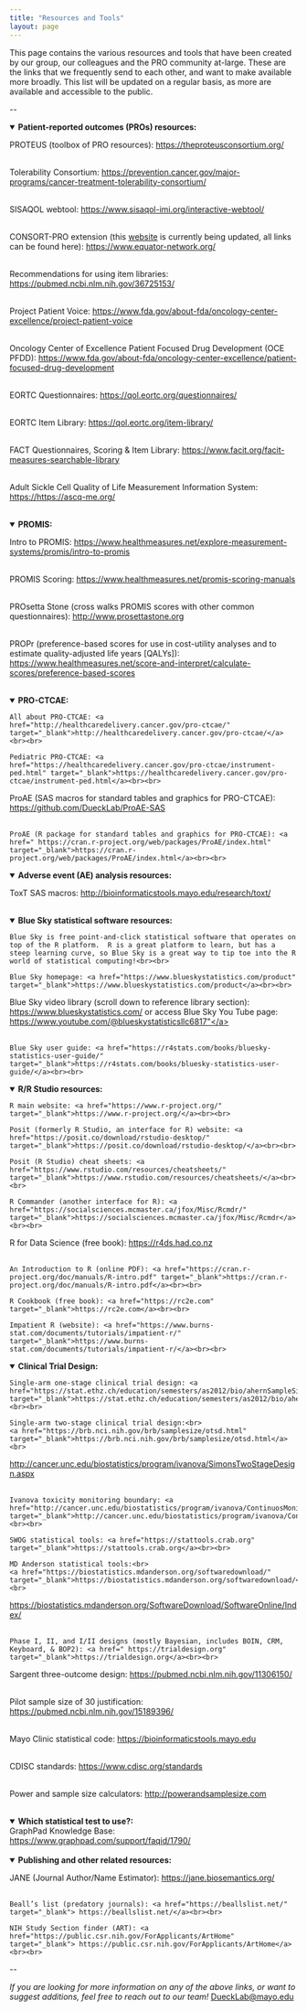 ```yaml
---
title: "Resources and Tools"
layout: page
---
```

  
This page contains the various resources and tools that have been created by our group, our colleagues and the PRO community at-large. These are the links that we frequently send to each other, and want to make available more broadly. This list will be updated on a regular basis, as more are available and accessible to the public.

--
<details open>
  <summary><b>Patient-reported outcomes (PROs) resources:</b></summary>
  
  PROTEUS (toolbox of PRO resources): <a href="https://theproteusconsortium.org/" target="_blank">https://theproteusconsortium.org/</a><br><br>
    
 Tolerability Consortium: <a href="https://prevention.cancer.gov/major-programs/cancer-treatment-tolerability-consortium" target="_blank">https://prevention.cancer.gov/major-programs/cancer-treatment-tolerability-consortium/</a><br><br> 
 
SISAQOL webtool: <a href="https://www.sisaqol-imi.org/interactive-webtool/" target="_blank">https://www.sisaqol-imi.org/interactive-webtool/</a><br><br>
  
CONSORT-PRO extension (this <a href="http://www.consort-statement.org/extensions/overview/consort-pro">website</a> is currently being updated, all links can be found here): <a href="https://www.equator-network.org/" target="_blank">https://www.equator-network.org/</a><br><br>

Recommendations for using item libraries: <a href="https://pubmed.ncbi.nlm.nih.gov/36725153/" target="_blank">https://pubmed.ncbi.nlm.nih.gov/36725153/</a><br><br>

 Project Patient Voice: <a href="https://www.fda.gov/about-fda/oncology-center-excellence/project-patient-voice" target="_blank">https://www.fda.gov/about-fda/oncology-center-excellence/project-patient-voice</a><br><br>

 Oncology Center of Excellence Patient Focused Drug Development (OCE PFDD): <a href="https://www.fda.gov/about-fda/oncology-center-excellence/patient-focused-drug-development" target="_blank">https://www.fda.gov/about-fda/oncology-center-excellence/patient-focused-drug-development</a><br><br>
 
  EORTC Questionnaires: <a href="https://qol.eortc.org/questionnaires/" target="_blank">https://qol.eortc.org/questionnaires/</a><br><br>

   EORTC Item Library: <a href="https://qol.eortc.org/item-library/" target="_blank">https://qol.eortc.org/item-library/</a><br><br>

  FACT Questionnaires, Scoring & Item Library: <a href="https://www.facit.org/facit-measures-searchable-library" target="_blank">https://www.facit.org/facit-measures-searchable-library</a><br><br>

  Adult Sickle Cell Quality of Life Measurement Information System: <a href="https://https://ascq-me.org/" target="_blank"> https://https://ascq-me.org/</a><br><br>
  
</details>

<details open>
  <summary><b>PROMIS:</b></summary>
  
  Intro to PROMIS: <a href="https://www.healthmeasures.net/explore-measurement-systems/promis/intro-to-promis" target="_blank">https://www.healthmeasures.net/explore-measurement-systems/promis/intro-to-promis</a><br><br>
    
  PROMIS Scoring: <a href="https://www.healthmeasures.net/promis-scoring-manuals" target="_blank">https://www.healthmeasures.net/promis-scoring-manuals</a><br><br>
  
PROsetta Stone (cross walks PROMIS scores with other common questionnaires): <a href=" http://www.prosettastone.org" target="_blank"> http://www.prosettastone.org</a><br><br>

  PROPr (preference-based scores for use in cost-utility analyses and to estimate quality-adjusted life years [QALYs]): <a href="https://www.healthmeasures.net/score-and-interpret/calculate-scores/preference-based-scores" target="_blank">https://www.healthmeasures.net/score-and-interpret/calculate-scores/preference-based-scores</a><br><br>

</details>

<details open>
  <summary><b>PRO-CTCAE:</b></summary>
  
    All about PRO-CTCAE: <a href="http://healthcaredelivery.cancer.gov/pro-ctcae/" target="_blank">http://healthcaredelivery.cancer.gov/pro-ctcae/</a><br><br>

    Pediatric PRO-CTCAE: <a href="https://healthcaredelivery.cancer.gov/pro-ctcae/instrument-ped.html" target="_blank">https://healthcaredelivery.cancer.gov/pro-ctcae/instrument-ped.html</a><br><br>
    
  ProAE (SAS macros for standard tables and graphics for PRO-CTCAE): <a href="https://github.com/DueckLab/ProAE-SAS" target="_blank">https://github.com/DueckLab/ProAE-SAS</a><br><br>
  
	ProAE (R package for standard tables and graphics for PRO-CTCAE): <a href=" https://cran.r-project.org/web/packages/ProAE/index.html" target="_blank">https://cran.r-project.org/web/packages/ProAE/index.html</a><br><br>

</details>

<details open>
  <summary><b>Adverse event (AE) analysis resources:</b></summary>
  
  ToxT SAS macros: <a href="http://bioinformaticstools.mayo.edu/research/toxt/" target="_blank">http://bioinformaticstools.mayo.edu/research/toxt/</a><br><br>
    
</details>

<details open>
  <summary><b>Blue Sky statistical software resources:</b></summary>
  
    Blue Sky is free point-and-click statistical software that operates on top of the R platform.  R is a great platform to learn, but has a steep learning curve, so Blue Sky is a great way to tip toe into the R world of statistical computing!<br><br>
    
    Blue Sky homepage: <a href="https://www.blueskystatistics.com/product" target="_blank">https://www.blueskystatistics.com/product</a><br><br>
    
 Blue Sky video library (scroll down to reference library section): <a href="https://www.blueskystatistics.com/support" target="_blank">https://www.blueskystatistics.com/</a> or access Blue Sky You Tube page: <a href="https://www.youtube.com/@blueskystatisticsllc6817" target="_blank">https://www.youtube.com/@blueskystatisticsllc6817"</a><br><br>
  
	Blue Sky user guide: <a href="https://r4stats.com/books/bluesky-statistics-user-guide/" target="_blank">https://r4stats.com/books/bluesky-statistics-user-guide/</a><br><br>

 </details>

<details open>
  <summary><b>R/R Studio resources:</b></summary>
  
    R main website: <a href="https://www.r-project.org/" target="_blank">https://www.r-project.org/</a><br><br>
    
    Posit (formerly R Studio, an interface for R) website: <a href="https://posit.co/download/rstudio-desktop/" target="_blank">https://posit.co/download/rstudio-desktop/</a><br><br>
  
	Posit (R Studio) cheat sheets: <a href="https://www.rstudio.com/resources/cheatsheets/" target="_blank">https://www.rstudio.com/resources/cheatsheets/</a><br><br>
	
	R Commander (another interface for R): <a href="https://socialsciences.mcmaster.ca/jfox/Misc/Rcmdr/" target="_blank">https://socialsciences.mcmaster.ca/jfox/Misc/Rcmdr</a><br><br>
    
  R for Data Science (free book): <a href="https://r4ds.had.co.nz/" target="_blank">https://r4ds.had.co.nz</a><br><br>
  
	An Introduction to R (online PDF): <a href="https://cran.r-project.org/doc/manuals/R-intro.pdf" target="_blank">https://cran.r-project.org/doc/manuals/R-intro.pdf</a><br><br>
	
	R Cookbook (free book): <a href="https://rc2e.com" target="_blank">https://rc2e.com</a><br><br>
  
	Impatient R (website): <a href="https://www.burns-stat.com/documents/tutorials/impatient-r/" target="_blank">https://www.burns-stat.com/documents/tutorials/impatient-r/</a><br><br>

</details>

<details open>
  <summary><b>Clinical Trial Design:</b></summary>
  
    Single-arm one-stage clinical trial design: <a href="https://stat.ethz.ch/education/semesters/as2012/bio/ahernSampleSize.pdf" target="_blank">https://stat.ethz.ch/education/semesters/as2012/bio/ahernSampleSize.pdf</a><br><br>
    
    Single-arm two-stage clinical trial design:<br> 
    <a href="https://brb.nci.nih.gov/brb/samplesize/otsd.html" target="_blank">https://brb.nci.nih.gov/brb/samplesize/otsd.html</a><br>
<a href="http://cancer.unc.edu/biostatistics/program/ivanova/SimonsTwoStageDesign.aspx" target="_blank">http://cancer.unc.edu/biostatistics/program/ivanova/SimonsTwoStageDesign.aspx</a><br><br>
      
	Ivanova toxicity monitoring boundary: <a href="http://cancer.unc.edu/biostatistics/program/ivanova/ContinuosMonitoringForToxicity.aspx" target="_blank">http://cancer.unc.edu/biostatistics/program/ivanova/ContinuosMonitoringForToxicity.aspx</a><br><br>
	
	SWOG statistical tools: <a href="https://stattools.crab.org" target="_blank">https://stattools.crab.org</a><br><br>
    
    MD Anderson statistical tools:<br>
    <a href="https://biostatistics.mdanderson.org/softwaredownload/" target="_blank">https://biostatistics.mdanderson.org/softwaredownload/</a><br>
<a href="https://biostatistics.mdanderson.org/SoftwareDownload/SoftwareOnline/Index/" target="_blank">https://biostatistics.mdanderson.org/SoftwareDownload/SoftwareOnline/Index/</a><br><br>
  
	Phase I, II, and I/II designs (mostly Bayesian, includes BOIN, CRM, Keyboard, & BOP2): <a href=" https://trialdesign.org" target="_blank">https://trialdesign.org</a><br><br>
	
Sargent three-outcome design: <a href="https://pubmed.ncbi.nlm.nih.gov/11306150/" target="_blank">https://pubmed.ncbi.nlm.nih.gov/11306150/</a><br><br>

Pilot sample size of 30 justification: <a href="https://pubmed.ncbi.nlm.nih.gov/15189396/" target="_blank">https://pubmed.ncbi.nlm.nih.gov/15189396/</a><br><br>
 
 Mayo Clinic statistical code: <a href="https://bioinformaticstools.mayo.edu" target="_blank">https://bioinformaticstools.mayo.edu</a><br><br>

 CDISC standards: <a href="https://www.cdisc.org/standards" target="_blank">https://www.cdisc.org/standards</a><br><br>

 Power and sample size calculators: <a href="http://powerandsamplesize.com" target="_blank">http://powerandsamplesize.com</a><br><br>
  
</details>

<details open>
  
 <summary><b>Which statistical test to use?:</b></summary>
GraphPad Knowledge Base: <a href="https://www.graphpad.com/support/faqid/1790/" target="_blank">https://www.graphpad.com/support/faqid/1790/</a><br><br>

</details>
  
<details open>
  <summary><b>Publishing and other related resources:</b></summary>
  
  JANE (Journal Author/Name Estimator): <a href="https://jane.biosemantics.org/" target="_blank">https://jane.biosemantics.org/</a><br><br>
    
    Beall’s list (predatory journals): <a href="https://beallslist.net/" target="_blank"> https://beallslist.net/</a><br><br>
    
    NIH Study Section finder (ART): <a href="https://public.csr.nih.gov/ForApplicants/ArtHome" target="_blank"> https://public.csr.nih.gov/ForApplicants/ArtHome</a><br><br>
    
</details>
--

<i>If you are looking for more information on any of the above links, or want to suggest additions, feel free to reach out to our team!</i> [DueckLab@mayo.edu](mailto:DueckLab@mayo.edu)

<!-- Google tag (gtag.js) -->
<script async src="https://www.googletagmanager.com/gtag/js?id=G-RR2YH5HMBL"></script>
<script>
  window.dataLayer = window.dataLayer || [];
  function gtag(){dataLayer.push(arguments);}
  gtag('js', new Date());

  gtag('config', 'G-RR2YH5HMBL');
</script>
